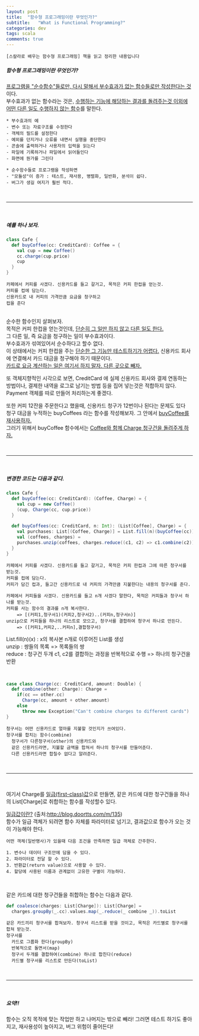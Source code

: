 ```yaml
---
layout: post
title:  "함수형 프로그래밍이란 무엇인가?"
subtitle:   "What is Functional Programming?"
categories: dev
tags: scala
comments: true
---
```

```
[스칼라로 배우는 함수형 프로그래밍] 책을 읽고 정리한 내용입니다
```


##### 함수형 프로그래밍이란 무엇인가?

<u>프로그램을 "순수함수"들로만, 다시 말해서 부수효과가 없는 함수들로만 작성한다는 것</u>이다.<br>
부수효과가 없는 함수라는 것은, <u>수행하는 기능에 해당하는 결과를 돌려주는것 이외에 어떤 다른 일도 수행하지 않는 함수</u>를 말한다.

```
* 부수효과의 예
- 변수 또는 자료구조를 수정한다
- 객체의 필드를 설정한다
- 예외를 던지거나 오류를 내면서 실행을 중단한다
- 콘솔에 출력하거나 사용자의 입력을 읽는다
- 파일에 기록하거나 파일에서 읽어들인다
- 화면에 뭔가를 그린다
```
```
* 순수함수들로 프로그램을 작성하면
- "모듈성"이 증가 : 테스트, 재사용, 병렬화, 일반화, 분석이 쉽다.
- 버그가 생길 여지가 훨씬 적다.
```

<br>
<hr/>
<br>

##### 예를 하나 보자.

```scala
class Cafe {
  def buyCoffee(cc: CreditCard): Coffee = {
    val cup = new Coffee()
    cc.charge(cup.price)
    cup
  }
}
```
```
카페에서 커피를 사겠다. 신용카드를 들고 갈거고, 목적은 커피 한컵을 얻는것.
커피를 컵에 담는다.
신용카드로 내 커피의 가격만큼 요금을 청구하고
컵을 준다
```

<br>
순수한 함수인지 살펴보자.<br>
목적은 커피 한컵을 얻는것인데, <u>단순히 그 일만 하지 않고 다른 일도 한다.</u><br>
그 다른 일, 즉 요금을 청구하는 일이 부수효과이다.<br>
부수효과가 섞여있어서 순수하다고 할수 없다. <br>
이 상태에서는 커피 한컵을 주는 <u>단순한 그 기능만 테스트하기가 어렵다.</u> 신용카드 회사에 연결해서 카드 대금을 청구해야 하기 때문이다.<br>
<u>카드로 요금 계산하는 일은 여기서 하지 말자. 다른 곳으로 빼자.</u><br>

또 객체지향적인 시각으로 보면, CreditCard 에 실제 신용카드 회사와 결제 연동하는 방법이나, 결제한 내역을 로그로 남기는 방법 등을 집어 넣는것은 적합하지 않다.<br>
Payment 객체를 따로 만들어 처리하는게 좋겠다.

또한 커피 12잔을 주문한다고 했을때, 신용카드 청구가 12번이나 된다는 문제도 있다<br>
청구 대금을 누적하는 buyCoffees 라는 함수를 작성해보자. 그 안에서 <u>buyCoffee를 재사용하자.</u><br>
그러기 위해서 buyCoffee 함수에서는 <u>Coffee와 함께 Charge 청구건을 돌려주게 하자.</u>

<br>
<hr/>
<br>

##### 변경한 코드는 다음과 같다.

```scala
class Cafe {
  def buyCoffee(cc: CreditCard): (Coffee, Charge) = {
    val cup = new Coffee()
    (cup, Charge(cc, cup.price))
  }
  
  def buyCoffees(cc: CreditCard, n: Int): (List[Coffee], Charge) = {
    val purchases: List[(Coffee, Charge)] = List.fill(n)(buyCoffee(cc))    
    val (coffees, charges) = 
    purchases.unzip(coffees, charges.reduce((c1, c2) => c1.combine(c2)))
  }
}
```
```
카페에서 커피를 사겠다. 신용카드를 들고 갈거고, 목적은 커피 한컵과 그에 따른 청구서를 받는것.
커피를 컵에 담는다.
커피가 담긴 컵과, 들고간 신용카드로 내 커피의 가격만큼 지불한다는 내용의 청구서를 준다.

카페에서 커피들을 사겠다. 신용카드를 들고 n개 사겠다 말한다, 목적은 커피들과 청구서 하나를 받는것.
커피를 사는 함수의 결과를 n개 복사한다. 
    => [(커피1,청구서1)(커피2,청구서2)..(커피n,청구서n)]
unzip으로 커피들을 하나의 리스트로 모으고, 청구서를 결합하여 청구서 하나로 만든다. 
    => ([커피1,커피2,..커피n],결합청구서)
```

List.fill(n)(x) : x의 복사본 n개로 이루어진 List를 생성<br>
unzip : 쌍들의 목록 => 목록들의 쌍<br>
reduce : 청구건 두개 c1, c2를 결합하는 과정을 반복적으로 수행 => 하나의 청구건을 반환<br>

<br>

```scala
case class Charge(cc: CreditCard, amount: Double) {
  def combine(other: Charge): Charge = 
    if(cc == other.cc)
      Charge(cc, amount + other.amount)
    else 
      throw new Exception("Can't combine charges to different cards")
}
```
```
청구서는 어떤 신용카드로 얼마를 지불할 것인지가 쓰여있다.
청구서를 합치는 함수(combine)
  청구서가 다른청구서(other)의 신용카드와 
  같은 신용카드라면, 지불할 금액을 합쳐서 하나의 청구서를 만들어준다.
  다른 신용카드라면 합칠수 없다고 알려준다.
```

<br>
<hr/>
<br>

여기서 Charge를 <u>일급(first-class)값</u>으로 만들면, 같은 카드에 대한 청구건들을 하나의 List[Charge]로 취합하는 함수를 작성할수 있다.<br>

[일급값이란?](http://blog.doortts.com/m/135) (출처:http://blog.doortts.com/m/135) <br>
함수가 일급 객체가 되려면 함수 자체를 파라미터로 넘기고, 결과값으로 함수가 오는 것이 가능해야 한다. 
```
어떤 객체(일반명사)가 있을때 다음 조건을 만족하면 일급 객체로 간주한다.

1. 변수나 데이터 구조안에 담을 수 있다.
2. 파라미터로 전달 할 수 있다.
3. 반환값(return value)으로 사용할 수 있다.
4. 할당에 사용된 이름과 관계없이 고유한 구별이 가능하다.
```

<br>

같은 카드에 대한 청구건들을 취합하는 함수는 다음과 같다.

```scala
def coalesce(charges: List[Charge]): List[Charge] = 
  charges.groupBy(_.cc).values.map(_.reduce(_ combine _)).toList
```
```
같은 카드끼리 청구서를 합쳐보자. 청구서 리스트를 받을 것이고, 목적은 카드별로 청구서를 합쳐 받는것.
청구서를 
  카드로 그룹화 한다(groupBy) 
  반복적으로 돌면서(map) 
  청구서 두개를 결합하여(combine) 하나로 합친다(reduce)
  카드별 청구서를 리스트로 만든다(toList)
```

<br>
<hr/>
<br>

##### 요약!!
함수는 오직 목적에 맞는 작업만 하고 나머지는 밖으로 빼라!
그러면 테스트 하기도 좋아지고, 재사용성이 높아지고, 버그 위험이 줄어든다!
